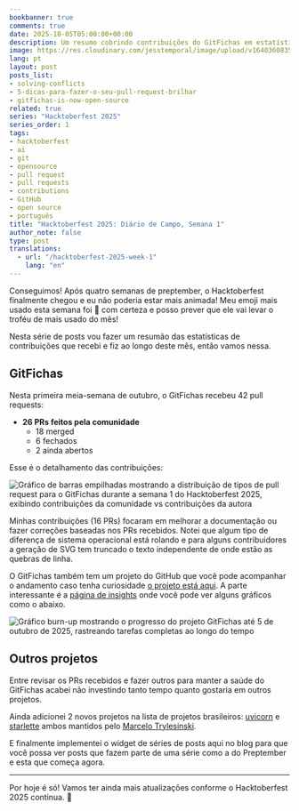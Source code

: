 ```yaml
---
bookbanner: true
comments: true
date: 2025-10-05T05:00:00+00:00
description: Um resumo cobrindo contribuições do GitFichas em estatísticas de pull requests
image: https://res.cloudinary.com/jesstemporal/image/upload/v1640360835/covers/miscellaneous_ld0l6r.png
lang: pt
layout: post
posts_list:
- solving-conflicts
- 5-dicas-para-fazer-o-seu-pull-request-brilhar
- gitfichas-is-now-open-source
related: true
series: "Hacktoberfest 2025"
series_order: 1
tags:
- hacktoberfest
- ai
- git
- opensource
- pull request
- pull requests
- contributions
- GitHub
- open source
- português
title: "Hacktoberfest 2025: Diário de Campo, Semana 1"
author_note: false
type: post
translations:
  - url: "/hacktoberfest-2025-week-1"
    lang: "en"
---
```


Conseguimos! Após quatro semanas de preptember, o Hacktoberfest finalmente chegou e eu não poderia estar mais animada! Meu emoji mais usado esta semana foi 🎉 com certeza e posso prever que ele vai levar o troféu de mais usado do mês!

Nesta série de posts vou fazer um resumão das estatísticas de contribuições que recebi e fiz ao longo deste mês, então vamos nessa.

## GitFichas

Nesta primeira meia-semana de outubro, o GitFichas recebeu 42 pull requests:

- **26 PRs feitos pela comunidade**
  - 18 merged
  - 6 fechados
  - 2 ainda abertos

Esse é o detalhamento das contribuições:

![Gráfico de barras empilhadas mostrando a distribuição de tipos de pull request para o GitFichas durante a semana 1 do Hacktoberfest 2025, exibindo contribuições da comunidade vs contribuições da autora](https://res.cloudinary.com/jesstemporal/image/upload/v1759705587/pr-type-distribution-week-1-hacktoberfest_aikjtb.png)

Minhas contribuições (16 PRs) focaram em melhorar a documentação ou fazer correções baseadas nos PRs recebidos. Notei que algum tipo de diferença de sistema operacional está rolando e para alguns contribuidores a geração de SVG tem truncado o texto independente de onde estão as quebras de linha.

O GitFichas também tem um projeto do GitHub que você pode acompanhar o andamento caso tenha curiosidade [o projeto está aqui](https://github.com/users/jtemporal/projects/1). A parte interessante é a [página de insights](https://github.com/users/jtemporal/projects/1/insights) onde você pode ver alguns gráficos como o abaixo.

![Gráfico burn-up mostrando o progresso do projeto GitFichas até 5 de outubro de 2025, rastreando tarefas completas ao longo do tempo](https://res.cloudinary.com/jesstemporal/image/upload/v1759705587/burn-up-up-to-oct-4th_czxxdy.png)

## Outros projetos

Entre revisar os PRs recebidos e fazer outros para manter a saúde do GitFichas acabei não investindo tanto tempo quanto gostaria em outros projetos.

Ainda adicionei 2 novos projetos na lista de projetos brasileiros: [uvicorn](https://github.com/jtemporal/jtemporal.github.io/pull/325) e [starlette](https://github.com/jtemporal/jtemporal.github.io/pull/324) ambos mantidos pelo [Marcelo Trylesinski](https://github.com/Kludex).

E finalmente implementei o widget de séries de posts aqui no blog para que você possa ver posts que fazem parte de uma série como a do Preptember e esta que começa agora.

---

Por hoje é só! Vamos ter ainda mais atualizações conforme o Hacktoberfest 2025 continua. 🎃
